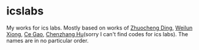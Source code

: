 # icslabs

My works for ics labs.
Mostly based on works of 
[Zhuocheng Ding](https://github.com/tcbbd/ics-csapp-labs), 
[Weilun Xiong](https://github.com/Azard/icslabs), 
[Ce Gao](https://github.com/gaocegege/ICS-Labs), 
[Chenzhang Hu](https://github.com/hczhcz/y86)(sorry I can't find codes for ics labs). 
The names are in no particular order.
